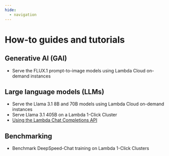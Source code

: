 ```yaml
---
hide:
  - navigation
---
```


# How-to guides and tutorials

## Generative AI (GAI)

- Serve the FLUX.1 prompt-to-image models using Lambda Cloud on-demand
  instances

## Large language models (LLMs)

- Serve the Llama 3.1 8B and 70B models using Lambda Cloud on-demand instances
- Serve Llama 3.1 405B on a Lambda 1-Click Cluster
- [Using the Lambda Chat Completions API](large-language-models/lambda-chat-api)

## Benchmarking

- Benchmark DeepSpeed-Chat training on Lambda 1-Click Clusters
